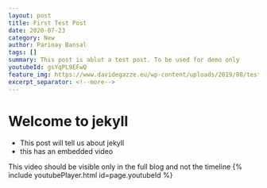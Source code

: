 ```yaml
---
layout: post
title: First Test Post
date: 2020-07-23
category: New
author: Parinay Bansal
tags: []
summary: This post is ablut a test post. To be used for demo only
youtubeId: gsYqPL9EFwQ
feature_img: https://www.davidegazze.eu/wp-content/uploads/2019/08/test.png
excerpt_separator: <!--more-->
---
```


# Welcome to jekyll

- This post will tell us about jekyll
- this has an embedded video

<!--more-->
This video should be visible only in the full blog and not the timeline
{% include youtubePlayer.html id=page.youtubeId %}
